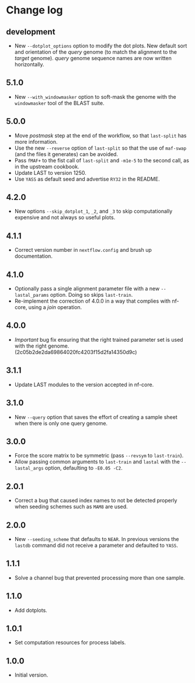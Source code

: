 # Change log

## development

 - New `--dotplot_options` option to modify the dot plots.  New
   default sort and orientation of the _query_ genome (to match
   the alignment to the _target_ genome).  _query_ genome sequence
   names are now written horizontally.

## 5.1.0

 - New `--with_windowmasker` option to soft-mask the genome with the
   `windowmasker` tool of the BLAST suite.

## 5.0.0

  - Move _postmask_ step at the end of the workflow, so that `last-split`
    has more information.
  - Use the new `--reverse` option of `last-split` so that the use of
    `maf-swap` (and the files it generates) can be avoided.
  - Pass `fMAF+` to the fist call of `last-split` and `-m1e-5`
    to the second call, as in the upstream cookbook.
  - Update LAST to version 1250.
  - Use `YASS` as default seed and advertise `RY32` in the README.

## 4.2.0

  - New options `--skip_dotplot_1`, `_2`, and `_3` to skip computationally
    expensive and not always so useful plots.

## 4.1.1

  - Correct version number in `nextflow.config` and brush up documentation.

## 4.1.0

 - Optionally pass a single alignment parameter file with a new
   `--lastal_params` option.  Doing so skips `last-train`.
 - Re-implement the correction of 4.0.0 in a way that complies with
   nf-core, using a _join_ operation.

## 4.0.0

 - *Important* bug fix ensuring that the right trained parameter set is used
   with the right genome. (2c05b2de2da69864020fc4203f15d2fa14350d9c)

## 3.1.1

 - Update LAST modules to the version accepted in nf-core.

## 3.1.0

 - New `--query` option that saves the effort of creating a sample sheet
   when there is only one query genome.

## 3.0.0

 - Force the score matrix to be symmetric (pass `--revsym` to `last-train`).
 - Allow passing common arguments to `last-train` and `lastal` with the
   `--lastal_args` option, defaulting to `-E0.05 -C2`.

## 2.0.1

 - Correct a bug that caused index names to not be detected properly
   when seeding schemes such as `MAM8` are used.

## 2.0.0

 - New `--seeding_scheme` that defaults to `NEAR`.  In previous versions the
   `lastdb` command did not receive a parameter and defaulted to `YASS`.

## 1.1.1

 - Solve a channel bug that prevented processing more than one sample.

## 1.1.0

 - Add dotplots.

## 1.0.1

 - Set computation resources for process labels.

## 1.0.0

 - Initial version.
